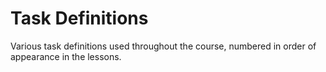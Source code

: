 # Task Definitions

Various task definitions used throughout the course, numbered in order of appearance in the lessons.
